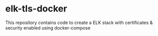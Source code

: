 # elk-tls-docker
This repository contains code to create a ELK stack with certificates &amp; security enabled using docker-compose
